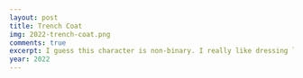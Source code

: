 ```yaml
---
layout: post
title: Trench Coat
img: 2022-trench-coat.png
comments: true
excerpt: I guess this character is non-binary. I really like dressing like this when I feel a certain way. Like I'm the master of my fate. 
year: 2022
---
```

